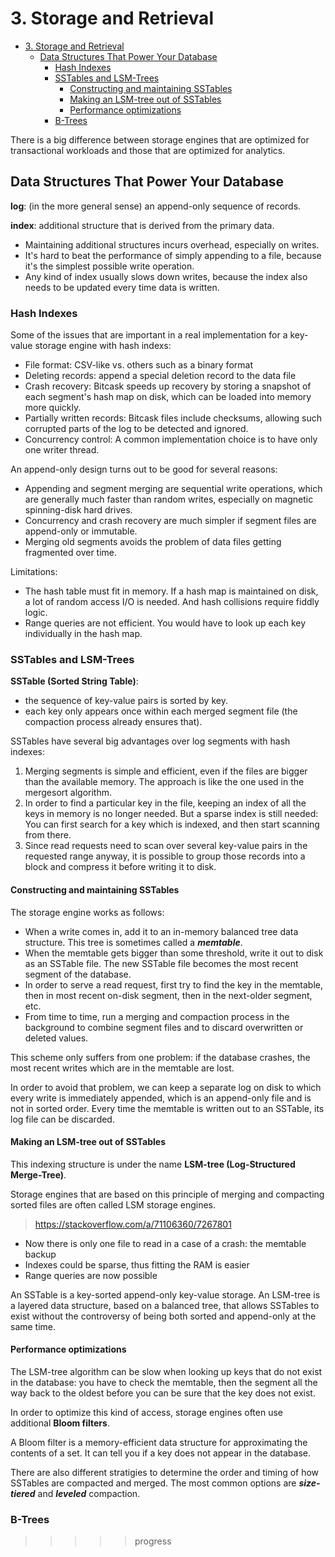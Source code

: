 # 3. Storage and Retrieval

- [3. Storage and Retrieval](#3-storage-and-retrieval)
  - [Data Structures That Power Your Database](#data-structures-that-power-your-database)
    - [Hash Indexes](#hash-indexes)
    - [SSTables and LSM-Trees](#sstables-and-lsm-trees)
      - [Constructing and maintaining SSTables](#constructing-and-maintaining-sstables)
      - [Making an LSM-tree out of SSTables](#making-an-lsm-tree-out-of-sstables)
      - [Performance optimizations](#performance-optimizations)
    - [B-Trees](#b-trees)

There is a big difference between storage engines that are optimized for
transactional workloads and those that are optimized for analytics.

## Data Structures That Power Your Database

**log**: (in the more general sense) an append-only sequence of records.

**index**: additional structure that is derived from the primary data.

- Maintaining additional structures incurs overhead, especially on writes.
- It's hard to beat the performance of simply appending to a file, because it's
  the simplest possible write operation.
- Any kind of index usually slows down writes, because the index also needs to
  be updated every time data is written.

### Hash Indexes

Some of the issues that are important in a real implementation for a key-value
storage engine with hash indexs:

- File format: CSV-like vs. others such as a binary format
- Deleting records: append a special deletion record to the data file
- Crash recovery: Bitcask speeds up recovery by storing a snapshot of each
  segment's hash map on disk, which can be loaded into memory more quickly.
- Partially written records: Bitcask files include checksums, allowing such
  corrupted parts of the log to be detected and ignored.
- Concurrency control: A common implementation choice is to have only one writer
  thread.

An append-only design turns out to be good for several reasons:

- Appending and segment merging are sequential write operations, which are
  generally much faster than random writes, especially on magnetic spinning-disk
  hard drives.
- Concurrency and crash recovery are much simpler if segment files are
  append-only or immutable.
- Merging old segments avoids the problem of data files getting fragmented over
  time.

Limitations:

- The hash table must fit in memory. If a hash map is maintained on disk, a lot
  of random access I/O is needed. And hash collisions require fiddly logic.
- Range queries are not efficient. You would have to look up each key
  individually in the hash map.

### SSTables and LSM-Trees

**SSTable (Sorted String Table)**:

- the sequence of key-value pairs is sorted by key.
- each key only appears once within each merged segment file (the compaction
  process already ensures that).

SSTables have several big advantages over log segments with hash indexes:

1. Merging segments is simple and efficient, even if the files are bigger than
   the available memory. The approach is like the one used in the mergesort
   algorithm.
2. In order to find a particular key in the file, keeping an index of all the
   keys in memory is no longer needed. But a sparse index is still needed: You
   can first search for a key which is indexed, and then start scanning from
   there.
3. Since read requests need to scan over several key-value pairs in the
   requested range anyway, it is possible to group those records into a block
   and compress it before writing it to disk.

#### Constructing and maintaining SSTables

The storage engine works as follows:

- When a write comes in, add it to an in-memory balanced tree data structure.
  This tree is sometimes called a ***memtable***.
- When the memtable gets bigger than some threshold, write it out to disk as an
  SSTable file. The new SSTable file becomes the most recent segment of the
  database.
- In order to serve a read request, first try to find the key in the memtable,
  then in most recent on-disk segment, then in the next-older segment, etc.
- From time to time, run a merging and compaction process in the background to
  combine segment files and to discard overwritten or deleted values.

This scheme only suffers from one problem: if the database crashes, the most
recent writes which are in the memtable are lost.

In order to avoid that problem, we can keep a separate log on disk to which
every write is immediately appended, which is an append-only file and is not in
sorted order. Every time the memtable is written out to an SSTable, its log file
can be discarded.

#### Making an LSM-tree out of SSTables

This indexing structure is under the name
**LSM-tree (Log-Structured Merge-Tree)**.

Storage engines that are based on this principle of merging and compacting
sorted files are often called LSM storage engines.

> <https://stackoverflow.com/a/71106360/7267801>

- Now there is only one file to read in a case of a crash: the memtable backup
- Indexes could be sparse, thus fitting the RAM is easier
- Range queries are now possible

An SSTable is a key-sorted append-only key-value storage. An LSM-tree is a
layered data structure, based on a balanced tree, that allows SSTables to exist
without the controversy of being both sorted and append-only at the same time.

#### Performance optimizations

The LSM-tree algorithm can be slow when looking up keys that do not exist in the
database: you have to check the memtable, then the segment all the way back to
the oldest before you can be sure that the key does not exist.

In order to optimize this kind of access, storage engines often use additional
**Bloom filters**.

A Bloom filter is a memory-efficient data structure for approximating the
contents of a set. It can tell you if a key does not appear in the database.

There are also different stratigies to determine the order and timing of how
SSTables are compacted and merged. The most common options are ***size-tiered***
and ***leveled*** compaction.

### B-Trees

>>>>> progress
